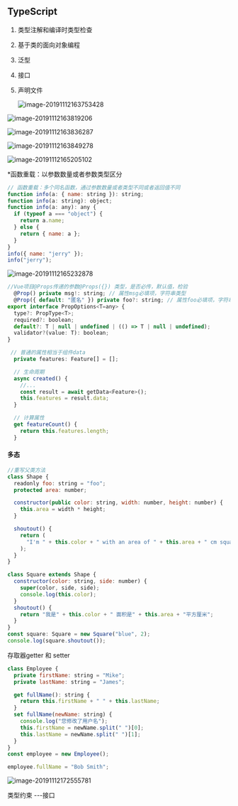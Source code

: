 ##  TypeScript

1. 类型注解和编译时类型检查

2. 基于类的面向对象编程

3. 泛型

4. 接口

5. 声明文件

   ![image-20191112163753428](C:\Users\TR\AppData\Roaming\Typora\typora-user-images\image-20191112163753428.png) 

![image-20191112163819206](C:\Users\TR\AppData\Roaming\Typora\typora-user-images\image-20191112163819206.png)

![image-20191112163836287](C:\Users\TR\AppData\Roaming\Typora\typora-user-images\image-20191112163836287.png)

![image-20191112163849278](C:\Users\TR\AppData\Roaming\Typora\typora-user-images\image-20191112163849278.png)

![image-20191112165205102](C:\Users\TR\AppData\Roaming\Typora\typora-user-images\image-20191112165205102.png)

*函数重载：以参数数量或者参数类型区分 

```js
// 函数重载：多个同名函数，通过参数数量或者类型不同或者返回值不同
function info(a: { name: string }): string;
function info(a: string): object;
function info(a: any): any {
  if (typeof a === "object") {
    return a.name;
  } else {
    return { name: a };
  }
}
info({ name: "jerry" });
info("jerry");
```



![image-20191112165232878](C:\Users\TR\AppData\Roaming\Typora\typora-user-images\image-20191112165232878.png)

```js
//Vue项目@Props传递的参数@Props({}) 类型，是否必传，默认值，检验
  @Prop() private msg!: string; // 属性msg必填项，字符串类型
  @Prop({ default: "匿名" }) private foo?: string; // 属性foo必填项，字符串类型
export interface PropOptions<T=any> {
  type?: PropType<T>;
  required?: boolean;
  default?: T | null | undefined | (() => T | null | undefined);
  validator?(value: T): boolean;
}
```

```js
 // 普通的属性相当于组件data
  private features: Feature[] = [];

  // 生命周期
  async created() {
    //...
    const result = await getData<Feature>();
    this.features = result.data;
  }

  // 计算属性
  get featureCount() {
    return this.features.length;
  }
```

#### 多态

```js
//重写父类方法
class Shape {
  readonly foo: string = "foo";
  protected area: number;

  constructor(public color: string, width: number, height: number) {
    this.area = width * height;
  }

  shoutout() {
    return (
      "I'm " + this.color + " with an area of " + this.area + " cm squared."
    );
  }
}

class Square extends Shape {
  constructor(color: string, side: number) {
    super(color, side, side);
    console.log(this.color);
  }
  shoutout() {
    return "我是" + this.color + " 面积是" + this.area + "平方厘米";
  }
}
const square: Square = new Square("blue", 2);
console.log(square.shoutout());
```

存取器getter 和 setter 

```js
class Employee {
  private firstName: string = "Mike";
  private lastName: string = "James";

  get fullName(): string {
    return this.firstName + " " + this.lastName;
  }
  set fullName(newName: string) {
    console.log("您修改了用户名");
    this.firstName = newName.split(" ")[0];
    this.lastName = newName.split(" ")[1];
  }
}
const employee = new Employee();

employee.fullName = "Bob Smith";
```

![image-20191112172555781](C:\Users\TR\AppData\Roaming\Typora\typora-user-images\image-20191112172555781.png)

类型约束 ---接口

